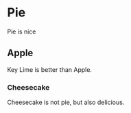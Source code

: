 # Pie

Pie is nice

## Apple

Key Lime is better than Apple.

### Cheesecake

Cheesecake is not pie, but also delicious.
